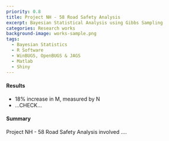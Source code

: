 ```yaml
---
priority: 0.8
title: Project NH - 58 Road Safety Analysis
excerpt: Bayesian Statistical Analysis using Gibbs Sampling
categories: Research works
background-image: works-sample.png
tags:
  - Bayesian Statistics
  - R Software
  - WinBUGS, OpenBUGS & JAGS
  - Matlab
  - Shiny
---
```


#### Results

- 18% increase in M, measured by N
- ...CHECK...

#### Summary

Project NH - 58 Road Safety Analysis involved ....
